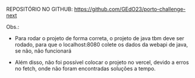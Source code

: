 REPOSITÓRIO NO GITHUB: https://github.com/GEdO23/porto-challenge-next

Obs.: 

- Para rodar o projeto de forma correta, o projeto de java tbm deve ser rodado, para que o localhost:8080 colete os dados da webapi de java, se não, não funcionará

- Além disso, não foi possível colocar o projeto no vercel, devido a erros no fetch, onde não foram encontradas soluções a tempo.